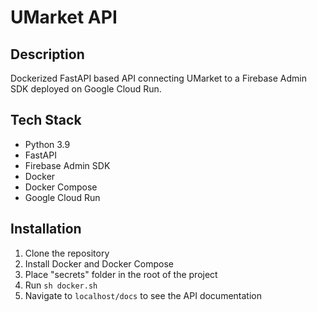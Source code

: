 # UMarket API

## Description
Dockerized FastAPI based API connecting UMarket to a Firebase Admin SDK deployed on Google Cloud Run.

## Tech Stack
- Python 3.9
- FastAPI
- Firebase Admin SDK
- Docker
- Docker Compose
- Google Cloud Run

## Installation
1. Clone the repository
2. Install Docker and Docker Compose
3. Place "secrets" folder in the root of the project
4. Run `sh docker.sh`
5. Navigate to `localhost/docs` to see the API documentation
